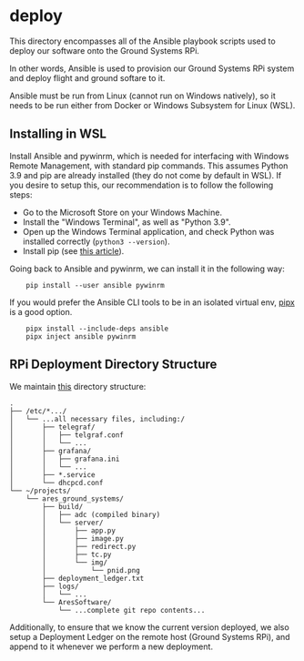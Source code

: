 # deploy
This directory encompasses all of the Ansible playbook scripts used to deploy our software onto the Ground Systems RPi.

In other words, Ansible is used to provision our Ground Systems RPi system and deploy flight and ground softare to it.

Ansible must be run from Linux (cannot run on Windows natively), so it needs to be run either from Docker or Windows Subsystem for Linux (WSL).

## Installing in WSL

Install Ansible and pywinrm, which is needed for interfacing with Windows Remote Management, with standard pip commands. This assumes Python 3.9 and pip are already installed (they do not come by default in WSL). If you desire to setup this, our recommendation is to follow the following steps:
- Go to the Microsoft Store on your Windows Machine.
- Install the "Windows Terminal", as well as "Python 3.9".
- Open up the Windows Terminal application, and check Python was installed correctly (`python3 --version`).
- Install pip (see [this article](https://phoenixnap.com/kb/install-pip-windows)).

Going back to Ansible and pywinrm, we can install it in the following way:

```
    pip install --user ansible pywinrm
```

If you would prefer the Ansible CLI tools to be in an isolated virtual env, [pipx](https://github.com/pypa/pipx) is a good option.

```
    pipx install --include-deps ansible
    pipx inject ansible pywinrm
```

## RPi Deployment Directory Structure

We maintain [this](https://tree.nathanfriend.io/?s=(%27options!(%27fancy7~fullPath!false~trailingSlash7~rootDot7)~8(%278%27%2Fetc%2F*35-3all%20necessary%20files%2C%20including%3A0tele6Ctel6.conf9BCB.ini9*.service0dhcpcd.conf5%2C%27%2Fprojects5-ares_ground_systems0build4adc%20%7Bcompiled%20binary%7D4server4-app2image2redirect2tc2img4--pnid.png0logs9AresSoftware43complete%20git%20repo%20contents3%27)~version!%271%27)-%20%2005--2.py4-3...40-5%5Cn6graf7!true8source!9430B6anaC%2F4%01CB987654320-) directory structure:

```
.
├── /etc/*.../
│   └── ...all necessary files, including:/
│       ├── telegraf/
│       │   ├── telgraf.conf
│       │   └── ...
│       ├── grafana/
│       │   ├── grafana.ini
│       │   └── ...
│       ├── *.service
│       └── dhcpcd.conf
└── ~/projects/
    └── ares_ground_systems/
        ├── build/
        │   ├── adc (compiled binary)
        │   └── server/
        │       ├── app.py
        │       ├── image.py
        │       ├── redirect.py
        │       ├── tc.py
        │       └── img/
        │           └── pnid.png
        ├── deployment_ledger.txt
        ├── logs/
        │   └── ...
        └── AresSoftware/
            └── ...complete git repo contents...
```

Additionally, to ensure that we know the current version deployed, we also setup a Deployment Ledger on the remote host (Ground Systems RPi), and append to it whenever we perform a new deployment.

